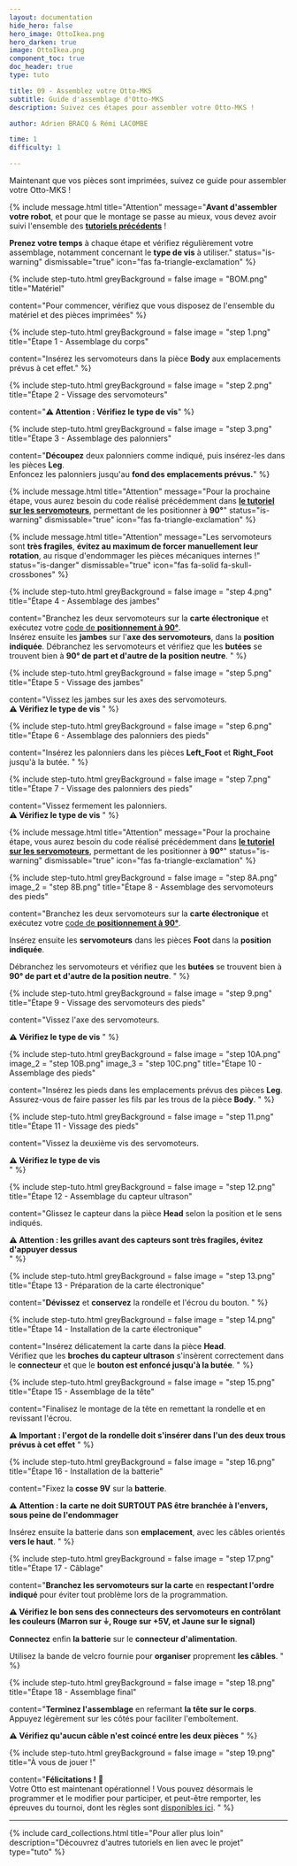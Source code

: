 ```yaml
---
layout: documentation
hide_hero: false
hero_image: OttoIkea.png
hero_darken: true
image: OttoIkea.png
component_toc: true
doc_header: true
type: tuto

title: 09 - Assemblez votre Otto-MKS
subtitle: Guide d'assemblage d'Otto-MKS
description: Suivez ces étapes pour assembler votre Otto-MKS !

author: Adrien BRACQ & Rémi LACOMBE

time: 1
difficulty: 1

---
```

Maintenant que vos pièces sont imprimées, suivez ce guide pour assembler votre Otto-MKS ! 

{% include message.html title="Attention" message="**Avant d'assembler votre robot**, et pour que le montage se passe au mieux, vous devez avoir suivi l'ensemble des [**tutoriels précédents**](/docs/tutoriels/) !

**Prenez votre temps** à chaque étape et vérifiez régulièrement votre assemblage, notamment concernant le **type de vis** à utiliser." status="is-warning" dismissable="true" icon="fas fa-triangle-exclamation" %}

{% include step-tuto.html 
greyBackground = false
image = "BOM.png"
title="Matériel"

content="Pour commencer, vérifiez que vous disposez de l'ensemble du matériel et des pièces imprimées" %}

{% include step-tuto.html 
greyBackground = false
image = "step 1.png"
title="Étape 1 - Assemblage du corps"

content="Insérez les servomoteurs dans la pièce **Body** aux emplacements prévus à cet effet." %}

{% include step-tuto.html 
greyBackground = false
image = "step 2.png"
title="Étape 2 - Vissage des servomoteurs"

content="**⚠️ Attention : Vérifiez le type de vis**" %}

{% include step-tuto.html 
greyBackground = false
image = "step 3.png"
title="Étape 3 - Assemblage des palonniers"

content="**Découpez** deux palonniers comme indiqué, puis insérez-les dans les pièces **Leg**.  
Enfoncez les palonniers jusqu'au **fond des emplacements prévus.**" %}

{% include message.html title="Attention" message="Pour la prochaine étape, vous aurez besoin du code réalisé précédemment dans [**le tutoriel sur les servomoteurs**](/docs/tutoriels/08-servomotor/), permettant de les positionner à **90°**" status="is-warning" dismissable="true" icon="fas fa-triangle-exclamation" %}

{% include message.html title="Attention" message="Les servomoteurs sont **très fragiles**, **évitez au maximum de forcer manuellement leur rotation**, au risque d'endommager les pièces mécaniques internes !" status="is-danger" dismissable="true" icon="fas fa-solid fa-skull-crossbones" %}

{% include step-tuto.html 
greyBackground = false
image = "step 4.png"
title="Étape 4 - Assemblage des jambes"

content="Branchez les deux servomoteurs sur la **carte électronique** et exécutez votre [code de **positionnement à 90°**](/docs/tutoriels/08-servomotor/).  
Insérez ensuite les **jambes** sur l'**axe des servomoteurs**, dans la **position indiquée**.
Débranchez les servomoteurs et vérifiez que les **butées** se trouvent bien à **90° de part et d'autre de la position neutre**.
" %}

{% include step-tuto.html 
greyBackground = false
image = "step 5.png"
title="Étape 5 - Vissage des jambes"

content="Vissez les jambes sur les axes des servomoteurs.  
**⚠️ Vérifiez le type de vis**
" %}

{% include step-tuto.html 
greyBackground = false
image = "step 6.png"
title="Étape 6 - Assemblage des palonniers des pieds"

content="Insérez les palonniers dans les pièces **Left_Foot** et **Right_Foot** jusqu'à la butée.
" %}

{% include step-tuto.html 
greyBackground = false
image = "step 7.png"
title="Étape 7 - Vissage des palonniers des pieds"

content="Vissez fermement les palonniers.  
**⚠️ Vérifiez le type de vis**
" %}

{% include message.html title="Attention" message="Pour la prochaine étape, vous aurez besoin du code réalisé précédemment dans [**le tutoriel sur les servomoteurs**](/docs/tutoriels/08-servomotor/), permettant de les positionner à **90°**" status="is-warning" dismissable="true" icon="fas fa-triangle-exclamation" %}

{% include step-tuto.html 
greyBackground = false
image = "step 8A.png"
image_2 = "step 8B.png"
title="Étape 8 - Assemblage des servomoteurs des pieds"

content="Branchez les deux servomoteurs sur la **carte électronique** et exécutez votre [code de **positionnement à 90°**](/docs/tutoriels/08-servomotor/).  
  
Insérez ensuite les **servomoteurs** dans les pièces **Foot** dans la **position indiquée**.
  
Débranchez les servomoteurs et vérifiez que les **butées** se trouvent bien à **90° de part et d'autre de la position neutre**.
" %}

{% include step-tuto.html 
greyBackground = false
image = "step 9.png"
title="Étape 9 - Vissage des servomoteurs des pieds"

content="Vissez l'axe des servomoteurs.  
  
**⚠️ Vérifiez le type de vis**
" %}

{% include step-tuto.html 
greyBackground = false
image = "step 10A.png"
image_2 = "step 10B.png"
image_3 = "step 10C.png"
title="Étape 10 - Assemblage des pieds"

content="Insérez les pieds dans les emplacements prévus des pièces **Leg**.  
Assurez-vous de faire passer les fils par les trous de la pièce **Body**.
" %}

{% include step-tuto.html 
greyBackground = false
image = "step 11.png"
title="Étape 11 - Vissage des pieds"

content="Vissez la deuxième vis des servomoteurs.  
  
**⚠️ Vérifiez le type de vis**  
" %}

{% include step-tuto.html 
greyBackground = false
image = "step 12.png"
title="Étape 12 - Assemblage du capteur ultrason"

content="Glissez le capteur dans la pièce **Head** selon la position et le sens indiqués.  
    
**⚠️ Attention : les grilles avant des capteurs sont très fragiles, évitez d'appuyer dessus**  
" %}

{% include step-tuto.html 
greyBackground = false
image = "step 13.png"
title="Étape 13 - Préparation de la carte électronique"

content="**Dévissez** et **conservez** la rondelle et l'écrou du bouton.
" %}

{% include step-tuto.html 
greyBackground = false
image = "step 14.png"
title="Étape 14 - Installation de la carte électronique"

content="Insérez délicatement la carte dans la pièce **Head**.  
Vérifiez que les **broches du capteur ultrason** s'insèrent correctement dans le **connecteur** et que le **bouton est enfoncé jusqu'à la butée**.
" %}

{% include step-tuto.html 
greyBackground = false
image = "step 15.png"
title="Étape 15 - Assemblage de la tête"

content="Finalisez le montage de la tête en remettant la rondelle et en revissant l'écrou.  
  
**⚠️ Important : l'ergot de la rondelle doit s'insérer dans l'un des deux trous prévus à cet effet**
" %}

{% include step-tuto.html 
greyBackground = false
image = "step 16.png"
title="Étape 16 - Installation de la batterie"

content="Fixez la **cosse 9V** sur la **batterie**.  
  
**⚠️ Attention : la carte ne doit SURTOUT PAS être branchée à l'envers, sous peine de l'endommager**  

Insérez ensuite la batterie dans son **emplacement**, avec les câbles orientés **vers le haut**.
" %}

{% include step-tuto.html 
greyBackground = false
image = "step 17.png"
title="Étape 17 - Câblage"

content="**Branchez les servomoteurs sur la carte** en **respectant l'ordre indiqué** pour éviter tout problème lors de la programmation.
  
**⚠️ Vérifiez le bon sens des connecteurs des servomoteurs en contrôlant les couleurs (Marron sur ⏚, Rouge sur +5V, et Jaune sur le signal)**  
  
**Connectez** enfin **la batterie** sur le **connecteur d'alimentation**.  

Utilisez la bande de velcro fournie pour **organiser** proprement **les câbles**.
" %}

{% include step-tuto.html 
greyBackground = false
image = "step 18.png"
title="Étape 18 - Assemblage final"

content="**Terminez l'assemblage** en refermant **la tête sur le corps**.  
Appuyez légèrement sur les côtés pour faciliter l'emboîtement.  
  
**⚠️ Vérifiez qu'aucun câble n'est coincé entre les deux pièces**
" %}

{% include step-tuto.html 
greyBackground = false
image = "step 19.png"
title="À vous de jouer !"

content="**Félicitations !** 🎉  
Votre Otto est maintenant opérationnel !
Vous pouvez désormais le programmer et le modifier pour participer, et peut-être remporter, les épreuves du tournoi, dont les règles sont [disponibles ici]().
" %}

---

{%
  include card_collections.html
  title="Pour aller plus loin"
  description="Découvrez d'autres tutoriels en lien avec le projet"
  type="tuto"
%}